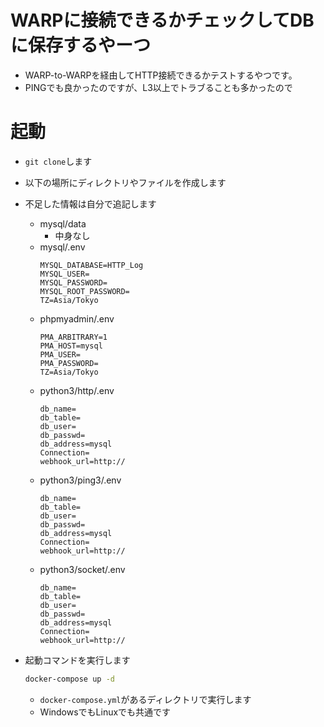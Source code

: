 # WARPに接続できるかチェックしてDBに保存するやーつ

* WARP-to-WARPを経由してHTTP接続できるかテストするやつです。
* PINGでも良かったのですが、L3以上でトラブることも多かったので

# 起動
* `git clone`します
* 以下の場所にディレクトリやファイルを作成します
* 不足した情報は自分で追記します
  * mysql/data
    * 中身なし
  * mysql/.env
    ```env
    MYSQL_DATABASE=HTTP_Log
    MYSQL_USER=
    MYSQL_PASSWORD=
    MYSQL_ROOT_PASSWORD=
    TZ=Asia/Tokyo
    ```
  * phpmyadmin/.env
    ```.env
    PMA_ARBITRARY=1
    PMA_HOST=mysql
    PMA_USER=
    PMA_PASSWORD=
    TZ=Asia/Tokyo
    ```
  * python3/http/.env
    ```.env
    db_name=
    db_table=
    db_user=
    db_passwd=
    db_address=mysql
    Connection=
    webhook_url=http://
    ```
  * python3/ping3/.env
    ```.env
    db_name=
    db_table=
    db_user=
    db_passwd=
    db_address=mysql
    Connection=
    webhook_url=http://    
    ```
  * python3/socket/.env
    ```.env
    db_name=
    db_table=
    db_user=
    db_passwd=
    db_address=mysql
    Connection=
    webhook_url=http://
    ```

* 起動コマンドを実行します
    ```bash
    docker-compose up -d
    ```
    * `docker-compose.yml`があるディレクトリで実行します
    * WindowsでもLinuxでも共通です